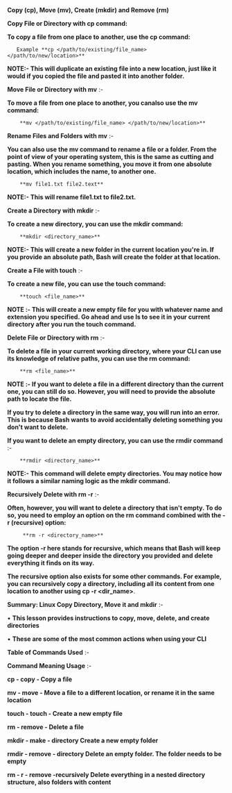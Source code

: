 **Copy (cp), Move (mv), Create (mkdir) and Remove (rm)** 


**Copy File or Directory with cp command:**


**To copy a file from one place to another, use the cp command:**


       Example **cp </path/to/existing/file_name> </path/to/new/location>**


**NOTE:- This will duplicate an existing file into a new location, just like it would if you copied the file and pasted it into another folder.**


**Move File or Directory with mv** :-


**To move a file from one place to another, you canalso use the mv command:**


        **mv </path/to/existing/file_name> </path/to/new/location>**


**Rename Files and Folders with mv** :-


**You can also use the mv command to rename a file or a folder. From the point of view of your operating system, this is the same as cutting and pasting. When you rename something, you move it from one absolute location, which includes the name, to another one.**

        
        **mv file1.txt file2.text**

        
**NOTE:- This will rename file1.txt to file2.txt.**


**Create a Directory with mkdir** :-


**To create a new directory, you can use the mkdir command:**


        **mkdir <directory_name>**

        
**NOTE:- This will create a new folder in the current location you're in. If you provide an absolute path, Bash will create the folder at that location.**


**Create a File with touch** :-


**To create a new file, you can use the touch command:**


        **touch <file_name>**

        
**NOTE :- This will create a new empty file for you with whatever name and extension you specified. Go ahead and use ls to see it in your current directory after you run the touch command.**



**Delete File or Directory with rm** :-



**To delete a file in your current working directory, where your CLI can use its knowledge of relative paths, you can use the rm command:**


        **rm <file_name>**

        
**NOTE :- If you want to delete a file in a different directory than the current one, you can still do so. However, you will need to provide the absolute path to locate the file.**



**If you try to delete a directory in the same way, you will run into an error. This is because Bash wants to avoid accidentally deleting something you don't want to delete.** 


**If you want to delete an empty directory, you can use the rmdir command** :-
        
        
        **rmdir <directory_name>**

        
**NOTE:- This command will delete empty directories. You may notice how it follows a similar naming logic as the mkdir command.**



**Recursively Delete with rm -r** :-


**Often, however, you will want to delete a directory that isn't empty. To do so, you need to employ an option on the rm command combined with the -r (recursive) option:**
        
         **rm -r <directory_name>**

         
**The option -r here stands for recursive, which means that Bash will keep going deeper and deeper inside the directory you provided and delete everything it finds on its way.** 


**The recursive option also exists for some other commands. For example, you can recursively copy a directory, including all its content from one location to another using cp -r <dir_name>**.


**Summary: Linux Copy Directory, Move it and mkdir** :-


•	**This lesson provides instructions to copy, move, delete, and create directories**


•	**These are some of the most common actions when using your CLI**


**Table of Commands Used** :-


**Command	Meaning	Usage** :-


**cp	     -  copy	   - Copy a file**


**mv       -  move	   - Move a file to a different location, or rename it in the same location**


**touch	   -  touch	   - Create a new empty file**


**rm	     -  remove   - Delete a file**


**mkdir	   -  make     -  directory	Create a new empty folder**


**rmdir	   -  remove   - directory	Delete an empty folder. The folder needs to be empty**


**rm       -  r	       - remove -recursively	Delete everything in a nested directory structure, also folders with content**
